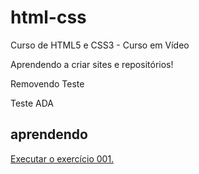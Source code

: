 # html-css
 Curso de HTML5 e CSS3 - Curso em Vídeo

 Aprendendo a criar sites e repositórios!

 Removendo Teste

 Teste ADA

 ## aprendendo 

<a href="https://dcalixxto.github.io/html-css.teste/exercicios/ex010/index.html"> Executar o exercício 001.